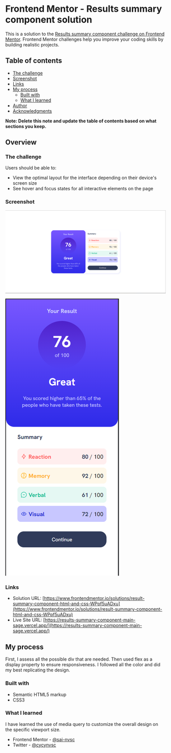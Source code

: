 # Frontend Mentor - Results summary component solution

This is a solution to the [Results summary component challenge on Frontend Mentor](https://www.frontendmentor.io/challenges/results-summary-component-CE_K6s0maV). Frontend Mentor challenges help you improve your coding skills by building realistic projects. 

## Table of contents

  - [The challenge](#the-challenge)
  - [Screenshot](#screenshot)
  - [Links](#links)
- [My process](#my-process)
  - [Built with](#built-with)
  - [What I learned](#what-i-learned)
- [Author](#author)
- [Acknowledgments](#acknowledgments)

**Note: Delete this note and update the table of contents based on what sections you keep.**

## Overview

### The challenge

Users should be able to:

- View the optimal layout for the interface depending on their device's screen size
- See hover and focus states for all interactive elements on the page

### Screenshot

![](./output/desktop.png)

![](./output/mobile.png)


### Links

- Solution URL: [https://www.frontendmentor.io/solutions/result-summary-component-html-and-css-WPpf5uADxu](https://www.frontendmentor.io/solutions/result-summary-component-html-and-css-WPpf5uADxu)
- Live Site URL: [https://results-summary-component-main-sage.vercel.app/](https://results-summary-component-main-sage.vercel.app/)

## My process
  First, I assess all the possible div that are needed. Then used flex as a display property to ensure responsiveness. I followed all the color and did my best replicating the design.
### Built with

- Semantic HTML5 markup
- CSS3



### What I learned

I have learned the use of media query to customize the overall design on the specific viewport size.



- Frontend Mentor - [@sai-nvsc](https://www.frontendmentor.io/profile/sai-nvsc)
- Twitter - [@cycynvsc](https://www.twitter.com/cycynvsc)

